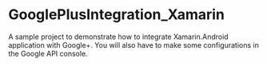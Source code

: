# GooglePlusIntegration_Xamarin
A sample project to demonstrate how to integrate Xamarin.Android application with Google+. You will also have to make some configurations in the Google API console.

